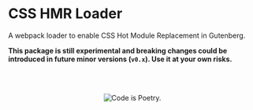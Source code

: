 # CSS HMR Loader

A webpack loader to enable CSS Hot Module Replacement in Gutenberg.

**This package is still experimental and breaking changes could be introduced in future minor versions (`v0.x`). Use it at your own risks.**

<br/><br/><p align="center"><img src="https://s.w.org/style/images/codeispoetry.png?1" alt="Code is Poetry." /></p>
